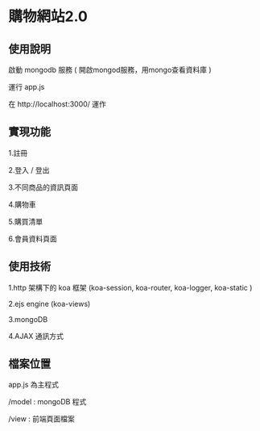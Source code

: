 # 購物網站2.0

## 使用說明
啟動 mongodb 服務 ( 開啟mongod服務，用mongo查看資料庫 )

運行 app.js 

在 http://localhost:3000/ 運作

## 實現功能
1.註冊

2.登入 / 登出

3.不同商品的資訊頁面

4.購物車

5.購買清單

6.會員資料頁面 

## 使用技術
1.http 架構下的 koa 框架 (koa-session, koa-router, koa-logger, koa-static )

2.ejs engine (koa-views)

3.mongoDB

4.AJAX 通訊方式

## 檔案位置
app.js 為主程式

/model : mongoDB 程式

/view : 前端頁面檔案


